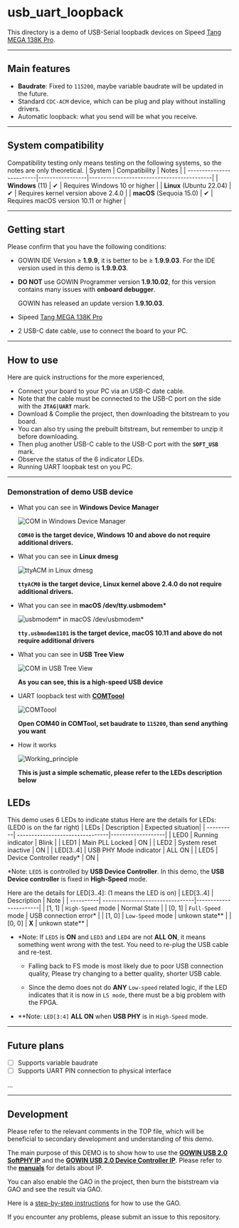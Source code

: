 # usb_uart_loopback
This directory is a demo of USB-Serial loopbadk devices on Sipeed [Tang MEGA 138K Pro](https://wiki.sipeed.com/hardware/en/tang/tang-mega-138k/mega-138k-pro.html).

***

## Main features
- **Baudrate**: Fixed to `115200`, maybe variable baudrate will be updated in the future.
- Standard `CDC-ACM` device, which can be plug and play without installing drivers.
- Automatic loopback: what you send will be what you receive.

***

## System compatibility

Compatibility testing only means testing on the following systems, so the notes are only theoretical.
| System                   | Compatibility   | Notes                                     |
| -------------------------|-----------------|-------------------------------------------|
| **Windows** (11)         |  ✔             | Requires Windows 10 or higher             |
| **Linux** (Ubuntu 22.04) |  ✔             | Requires kernel version above 2.4.0       |
| **macOS** (Sequoia 15.0) |  ✔             | Requires macOS version 10.11 or higher    |


***

## Getting start
Please confirm that you have the following conditions:
- GOWIN IDE Version ≥ **1.9.9**, it is better to be ≥ **1.9.9.03**. For the IDE version used in this demo is **1.9.9.03**.
- **DO NOT** use GOWIN Programmer version **1.9.10.02**, for this version contains many issues with **onboard debugger**.

    GOWIN has released an update version **1.9.10.03**.
- Sipeed [Tang MEGA 138K Pro](https://wiki.sipeed.com/hardware/en/tang/tang-mega-138k/mega-138k-pro.html)
- 2 USB-C date cable, use to connect the board to your PC.

***

## How to use

Here are quick instructions for the more experienced,
- Connect your board to your PC via an USB-C date cable. 
- Note that the cable must be connected to the USB-C port on the side with the **`JTAG|UART`** mark.
- Download & Complie the project, then downloading the bitstream to you board.
- You can also try using the prebuilt bitstream, but remember to unzip it before downloading.
- Then plug another USB-C cable to the USB-C port with the **`SOFT_USB`** mark.
- Observe the status of the 6 indicator LEDs.
- Running UART loopbak test on you PC.

***

### Demonstration of demo USB device

- What you can see in **Windows Device Manager**

    ![COM in Windows Device Manager](../docs/images/COM_in_Windows_Device_Manager.png "COM in Windows Device Manager")
    
    **`COM40` is the target device, Windows 10 and above do not require additional drivers.**


- What you can see in **Linux dmesg**

    ![ttyACM in Linux dmesg](../docs/images/ttyACM_in_Linux_dmesg.png "COM in Windows Device Manager")
    
    **`ttyACM0` is the target device, Linux kernel above 2.4.0 do not require additional drivers.**


- What you can see in **macOS /dev/tty.usbmodem\***

    ![usbmodem* in macOS /dev/usbmodem*](../docs/images/usbmodem_in_macOS.png "COM in Windows Device Manager")

    **`tty.usbmodem1101` is the target device, macOS 10.11 and above do not require additional drivers**


- What you can see in **USB Tree View**

    ![COM in USB Tree View](../docs/images/COM_in_USB_Tree_View.png "COM in USB Tree View")
    
    **As you can see, this is a high-speed USB device**


- UART loopback test with **[COMToool](https://github.com/neutree/COMTool)**

    ![COMToool](../docs/images/COMTOOL.png "Test with COMTOOL")

    **Open COM40 in COMTool, set baudrate to **`115200`**, than send anything you want**


- How it works

    ![Working_principle](../docs/images/Working_principle.png "Working principle")

    **This is just a simple schematic, please refer to the LEDs description below**

## LEDs

This demo uses 6 LEDs to indicate status 
Here are the details for LEDs: (LED0 is on the far right)
| LEDs      | Description                     | Expected situation|
| ----------| --------------------------------|-------------------|
| LED0      |  Running indicator              | Blink             |
| LED1      |  Main PLL Locked                | ON                |
| LED2      |  System reset inactive          | ON                |
| LED[3..4] |  USB PHY Mode indicator         | ALL ON            |
| LED5      |  Device Controller ready*       | ON                |

\*Note: `LED5` is controlled by **USB Device Controller**. In this demo, the **USB Device controller** is fixed in **High-Speed** mode. 

Here are the details for LED[3..4]: (1 means the LED is on)
| LED[3..4] | Description                     | Note                  |
| ----------| --------------------------------|-----------------------|
| [1, 1]    |  `High-Speed` mode              | Normal State          |
| [0, 1]    |  `Full-Speed` mode              | USB connection error* |
| [1, 0]    |  `Low-Speed` mode               | unkown state**        |
| [0, 0]    |  **X**                          | unkown state**        |


 - \*Note: If `LED5` is **ON** and `LED3` and `LED4` are not **ALL ON**, it means something went wrong with the test. You need to re-plug the USB cable and re-test. 

    - Falling back to FS mode is most likely due to poor USB connection quality, Please try changing to a better quality, shorter USB cable.

    - Since the demo does not do **ANY** `Low-speed` related logic, if the LED indicates that it is now in `LS mode`, there must be a big problem with the FPGA.  

 - \*\*Note: `LED[3:4]` **ALL ON** when **USB PHY** is in `High-Speed` mode.



***

## Future plans

- [ ] Supports variable baudrate
- [ ] Supports UART PIN connection to physical interface

...

***

## Development

Please refer to the relevant comments in the TOP file, which will be beneficial to secondary development and understanding of this demo.

The main purpose of this DEMO is to show how to use the **[GOWIN USB 2.0 SoftPHY IP](https://www.gowinsemi.com/en/support/ip_detail/98/)** and the **[GOWIN USB 2.0 Device Controller IP](https://www.gowinsemi.com/en/support/ip_detail/91/)**. Please refer to the **[manuals](../docs/manuals/)** for details about IP.

You can also enable the GAO in the project, then burn the biststream via GAO and see the result via GAO.

Here is a [step-by-step instructions](../../sfp+/docs/manual/SUG114-3.0E_Gowin%20Analyzer_Oscilloscope_User_Guide.pdf) for how to use the GAO.

If you encounter any problems, please submit an issue to this repository.
